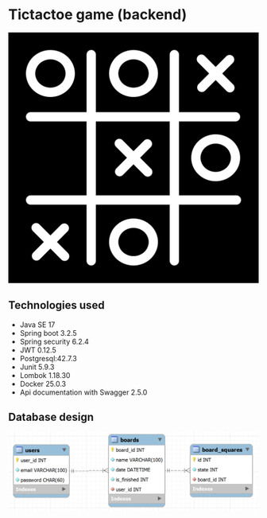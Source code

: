 # Tictactoe game (backend)

![Tic tac toe game](tictactoe-logo.png)

## Technologies used
- Java SE 17
- Spring boot 3.2.5
- Spring security 6.2.4
- JWT 0.12.5
- Postgresql:42.7.3
- Junit 5.9.3
- Lombok 1.18.30
- Docker 25.0.3
- Api documentation with Swagger 2.5.0

## Database design
![Database image](db.png)